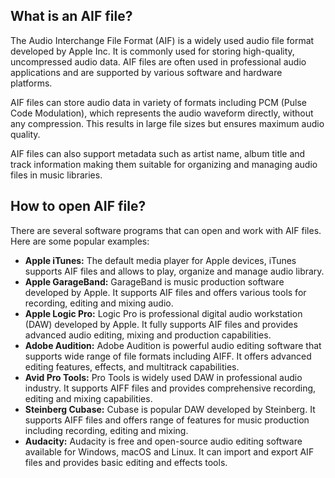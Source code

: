 ## What is an AIF file?

The Audio Interchange File Format (AIF) is a widely used audio file format developed by Apple Inc. It is commonly used for storing high-quality, uncompressed audio data. AIF files are often used in professional audio applications and are supported by various software and hardware platforms.

AIF files can store audio data in variety of formats including PCM (Pulse Code Modulation), which represents the audio waveform directly, without any compression. This results in large file sizes but ensures maximum audio quality.

AIF files can also support metadata such as artist name, album title and track information making them suitable for organizing and managing audio files in music libraries.

## How to open AIF file?

There are several software programs that can open and work with AIF files. Here are some popular examples:

- **Apple iTunes:** The default media player for Apple devices, iTunes supports AIF files and allows to play, organize and manage audio library.
- **Apple GarageBand:** GarageBand is music production software developed by Apple. It supports AIF files and offers various tools for recording, editing and mixing audio.
- **Apple Logic Pro:** Logic Pro is professional digital audio workstation (DAW) developed by Apple. It fully supports AIF files and provides advanced audio editing, mixing and production capabilities.
- **Adobe Audition:** Adobe Audition is powerful audio editing software that supports wide range of file formats including AIFF. It offers advanced editing features, effects, and multitrack capabilities.
- **Avid Pro Tools:** Pro Tools is widely used DAW in professional audio industry. It supports AIFF files and provides comprehensive recording, editing and mixing capabilities.
- **Steinberg Cubase:** Cubase is popular DAW developed by Steinberg. It supports AIFF files and offers range of features for music production including recording, editing and mixing.
- **Audacity:** Audacity is free and open-source audio editing software available for Windows, macOS and Linux. It can import and export AIF files and provides basic editing and effects tools.
